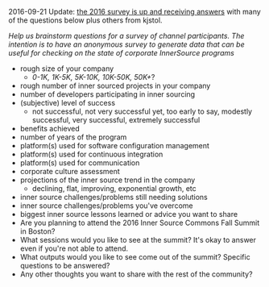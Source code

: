 2016-09-21 Update: [the 2016 survey is up and receiving answers](https://docs.google.com/forms/d/e/1FAIpQLSf1EBbeyYezb_j1U2x1K2YqrDTN7UPZYnYAkre2h5QceI0I4A/viewform?c=0&w=1) with many of the questions below plus others from kjstol.

*Help us brainstorm questions for a survey of channel participants. The intention is to have an anonymous survey to generate data that can be useful for checking on the state of corporate InnerSource programs*

* rough size of your company
    - *0-1K, 1K-5K, 5K-10K, 10K-50K, 50K+*?
* rough number of inner sourced projects in your company
* number of developers participating in inner sourcing
* (subjective) level of success
    - not successful, not very successful yet, too early to say, modestly successful, very successful, extremely successful
* benefits achieved
* number of years of the program
* platform(s) used for software configuration management
* platform(s) used for continuous integration
* platform(s) used for communication
* corporate culture assessment
* projections of the inner source trend in the company
    - declining, flat, improving, exponential growth, etc
* inner source challenges/problems still needing solutions
* inner source challenges/problems you've overcome
* biggest inner source lessons learned or advice you want to share
* Are you planning to attend the 2016 Inner Source Commons Fall Summit in Boston?
* What sessions would you like to see at the summit? It's okay to answer even if you're not able to attend.
* What outputs would you like to see come out of the summit? Specific questions to be answered?
* Any other thoughts you want to share with the rest of the community?